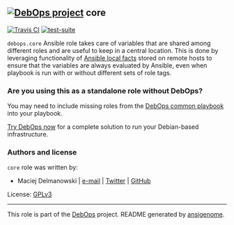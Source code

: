## [![DebOps project](http://debops.org/images/debops-small.png)](http://debops.org) core

[![Travis CI](http://img.shields.io/travis/debops/ansible-core.svg?style=flat)](http://travis-ci.org/debops/ansible-core) [![test-suite](http://img.shields.io/badge/test--suite-ansible--core-blue.svg?style=flat)](https://github.com/debops/test-suite/tree/master/ansible-core/) 

`debops.core` Ansible role takes care of variables that are shared among
different roles and are useful to keep in a central location. This is done by
leveraging functionality of [Ansible local
facts](https://docs.ansible.com/ansible/playbooks_variables.html#local-facts-facts-d)
stored on remote hosts to ensure that the variables are always evaluated by
Ansible, even when playbook is run with or without different sets of role tags.



### Are you using this as a standalone role without DebOps?

You may need to include missing roles from the [DebOps common
playbook](https://github.com/debops/debops-playbooks/blob/master/playbooks/common.yml)
into your playbook.

[Try DebOps now](https://github.com/debops/debops) for a complete solution to run your Debian-based infrastructure.





### Authors and license

`core` role was written by:
- Maciej Delmanowski | [e-mail](mailto:drybjed@gmail.com) | [Twitter](https://twitter.com/drybjed) | [GitHub](https://github.com/drybjed)

License: [GPLv3](https://tldrlegal.com/license/gnu-general-public-license-v3-%28gpl-3%29)

***

This role is part of the [DebOps](http://debops.org/) project. README generated by [ansigenome](https://github.com/nickjj/ansigenome/).
